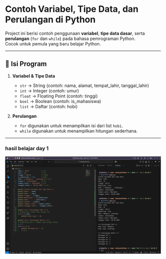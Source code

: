 # Contoh Variabel, Tipe Data, dan Perulangan di Python

Project ini berisi contoh penggunaan **variabel**, **tipe data dasar**, serta **perulangan** (`for` dan `while`) pada bahasa pemrograman Python.  
Cocok untuk pemula yang baru belajar Python.

---

## 📌 Isi Program
1. **Variabel & Tipe Data**  
   - `str`  → String (contoh: nama, alamat, tempat_lahir, tanggal_lahir)  
   - `int`  → Integer (contoh: umur)  
   - `float` → Floating Point (contoh: tinggi)  
   - `bool` → Boolean (contoh: is_mahasiswa)  
   - `list` → Daftar (contoh: hobi)  

2. **Perulangan**  
   - `for` digunakan untuk menampilkan isi dari list `hobi`.  
   - `while` digunakan untuk menampilkan hitungan sederhana.

---

### hasil belajar day 1
![alt text](python.png)